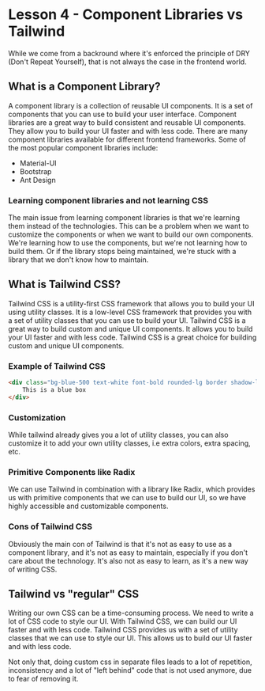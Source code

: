 # Lesson 4 - Component Libraries vs Tailwind

While we come from a backround where it's enforced the principle of DRY (Don't Repeat Yourself), that is not always the case in the frontend world.

## What is a Component Library?

A component library is a collection of reusable UI components. It is a set of components that you can use to build your user interface. Component libraries are a great way to build consistent and reusable UI components. They allow you to build your UI faster and with less code. There are many component libraries available for different frontend frameworks. Some of the most popular component libraries include:

- Material-UI
- Bootstrap
- Ant Design

### Learning component libraries and not learning CSS

The main issue from learning component libraries is that we're learning them instead of the technologies. This can be a problem when we want to customize the components or when we want to build our own components. We're learning how to use the components, but we're not learning how to build them. Or if the library stops being maintained, we're stuck with a library that we don't know how to maintain.

## What is Tailwind CSS?

Tailwind CSS is a utility-first CSS framework that allows you to build your UI using utility classes. It is a low-level CSS framework that provides you with a set of utility classes that you can use to build your UI. Tailwind CSS is a great way to build custom and unique UI components. It allows you to build your UI faster and with less code. Tailwind CSS is a great choice for building custom and unique UI components.

### Example of Tailwind CSS

```html
<div class="bg-blue-500 text-white font-bold rounded-lg border shadow-lg p-10">
    This is a blue box
</div>
```

### Customization

While tailwind already gives you a lot of utility classes, you can also customize it to add your own utility classes, i.e extra colors, extra spacing, etc.

### Primitive Components like Radix

We can use Tailwind in combination with a library like Radix, which provides us with primitive components that we can use to build our UI, so we have highly accessible and customizable components.

### Cons of Tailwind CSS

Obviously the main con of Tailwind is that it's not as easy to use as a component library, and it's not as easy to maintain, especially if you don't care about the technology. It's also not as easy to learn, as it's a new way of writing CSS.

## Tailwind vs "regular" CSS

Writing our own CSS can be a time-consuming process. We need to write a lot of CSS code to style our UI. With Tailwind CSS, we can build our UI faster and with less code. Tailwind CSS provides us with a set of utility classes that we can use to style our UI. This allows us to build our UI faster and with less code.

Not only that, doing custom css in separate files leads to a lot of repetition, inconsistency and a lot of "left behind" code that is not used anymore, due to fear of removing it.